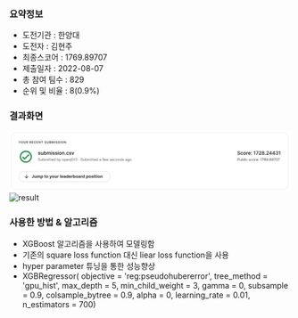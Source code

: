 ### 요약정보 
- 도전기관 : 한양대 
- 도전자 : 김현주 
- 최종스코어 :  1769.89707
- 제출일자 : 2022-08-07
- 총 참여 팀수 : 829
- 순위 및 비율 : 8(0.9%)

### 결과화면 
![result](./img/first_score.PNG) 
![result](./img/first_score2.PNG) 

### 사용한 방법 & 알고리즘 
- XGBoost 알고리즘을 사용하여 모델링함 
- 기존의 square loss function 대신 liear loss function을 사용
- hyper parameter 튜닝을 통한 성능향상
- XGBRegressor( objective = 'reg:pseudohubererror',
                          tree_method = 'gpu_hist',
                          max_depth = 5,
                          min_child_weight = 3,
                          gamma = 0,
                          subsample = 0.9,
                          colsample_bytree = 0.9,
                          alpha = 0,
                          learning_rate = 0.01,
                          n_estimators = 700)